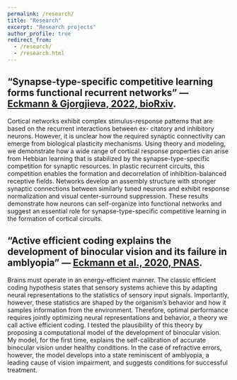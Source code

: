 ```yaml
---
permalink: /research/
title: "Research"
excerpt: "Research projects"
author_profile: true
redirect_from: 
  - /research/
  - /research.html
---
```


## “Synapse-type-specific competitive learning forms functional recurrent networks” — [Eckmann & Gjorgjieva, 2022, bioRxiv](https://www.biorxiv.org/content/10.1101/2022.03.11.483899v1).
Cortical networks exhibit complex stimulus-response patterns that are based on the recurrent interactions between ex- citatory and inhibitory neurons. However, it is unclear how the required synaptic connectivity can emerge from biological plasticity mechanisms. Using theory and modeling, we demonstrate how a wide range of cortical response properties can arise from Hebbian learning that is stabilized by the synapse-type-specific competition for synaptic resources. In plastic recurrent circuits, this competition enables the formation and decorrelation of inhibition-balanced receptive fields. Networks develop an assembly structure with stronger synaptic connections between similarly tuned neurons and exhibit response normalization and visual center-surround suppression. These results demonstrate how neurons can self-organize into functional networks and suggest an essential role for synapse-type-specific competitive learning in the formation of cortical circuits.

## “Active efficient coding explains the development of binocular vision and its failure in amblyopia” — [Eckmann et al., 2020, PNAS](https://www.pnas.org/doi/10.1073/pnas.1908100117).
Brains must operate in an energy-efficient manner. The classic efficient coding hypothesis states that sensory systems achieve this by adapting neural representations to the statistics of sensory input signals. Importantly, however, these
statistics are shaped by the organism’s behavior and how it samples information from
the environment. Therefore, optimal performance requires jointly optimizing neural
representations and behavior, a theory we call active efficient coding. I tested the plausibility of this theory by proposing a computational model of the development of binocular vision. My model, for the first time, explains the self-calibration of accurate binocular vision under healthy conditions. In the case of refractive errors, however, the model develops into a state reminiscent of amblyopia, a leading cause of vision impairment, and suggests conditions for successful treatment.
